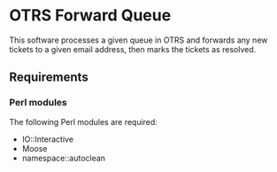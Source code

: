 # OTRS Forward Queue

This software processes a given queue in OTRS and forwards any new tickets to a given email address, then marks the tickets as resolved.

## Requirements


### Perl modules

The following Perl modules are required:

 * IO::Interactive
 * Moose
 * namespace::autoclean